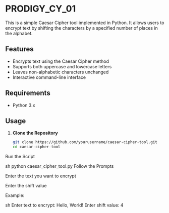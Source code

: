 # PRODIGY_CY_01

This is a simple Caesar Cipher tool implemented in Python. It allows users to encrypt text by shifting the characters by a specified number of places in the alphabet.

## Features

- Encrypts text using the Caesar Cipher method
- Supports both uppercase and lowercase letters
- Leaves non-alphabetic characters unchanged
- Interactive command-line interface

## Requirements

- Python 3.x

## Usage

1. **Clone the Repository**

   ```sh
   git clone https://github.com/yourusername/caesar-cipher-tool.git
   cd caesar-cipher-tool
Run the Script

sh
python caesar_cipher_tool.py
Follow the Prompts

Enter the text you want to encrypt

Enter the shift value

Example:

sh
Enter text to encrypt: Hello, World!
Enter shift value: 4

